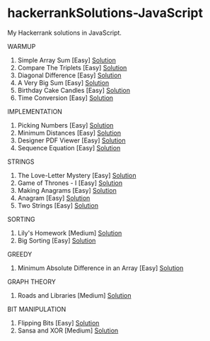 # hackerrankSolutions-JavaScript
My Hackerrank solutions in JavaScript. 

WARMUP

1. Simple Array Sum [Easy]                                                              [Solution](https://github.com/aditiraj/hackerrankSolutions-JavaScript/blob/master/Warmup/simpleArraySum.js)
2. Compare The Triplets [Easy]                                                          [Solution](https://github.com/aditiraj/hackerrankSolutions-JavaScript/blob/master/Warmup/compareTheTriplets.js)
3. Diagonal Difference [Easy]                                                           [Solution](https://github.com/aditiraj/hackerrankSolutions-JavaScript/blob/master/Warmup/diagonalDifference.js)
4. A Very Big Sum [Easy]                                                                [Solution](https://github.com/aditiraj/hackerrankSolutions-JavaScript/blob/master/Warmup/aVeryBigSum.js)
5. Birthday Cake Candles [Easy]                                                         [Solution](https://github.com/aditiraj/hackerrankSolutions-JavaScript/blob/master/Warmup/birthdayCakeCandles.js)
6. Time Conversion [Easy]                                                               [Solution](https://github.com/aditiraj/hackerrankSolutions-JavaScript/blob/master/Warmup/timeConversion.js)


IMPLEMENTATION

1. Picking Numbers [Easy]                                                                 [Solution](https://github.com/aditiraj/hackerrankSolutions-JavaScript/blob/master/Implementation/pickingNumbers.js)
2. Minimum Distances [Easy]                                                               [Solution](https://github.com/aditiraj/hackerrankSolutions-JavaScript/blob/master/Implementation/minimumDistances.js)
3. Designer PDF Viewer [Easy]                                                             [Solution](https://github.com/aditiraj/hackerrankSolutions-JavaScript/blob/master/Implementation/designerPDFViewer.js)
4. Sequence Equation [Easy]                                                               [Solution](https://github.com/aditiraj/hackerrankSolutions-JavaScript/blob/master/Implementation/sequenceEquation.js)

STRINGS

1. The Love-Letter Mystery [Easy]                                                         [Solution](https://github.com/aditiraj/hackerrankSolutions-JavaScript/blob/master/Strings/theLove-LetterMystery.js)        
2. Game of Thrones - I [Easy]                                                             [Solution](https://github.com/aditiraj/hackerrankSolutions-JavaScript/blob/master/Strings/gameOfThrones-I.js)
3. Making Anagrams [Easy]                                                                 [Solution](https://github.com/aditiraj/hackerrankSolutions-JavaScript/blob/master/Strings/makingAnagrams.js)
4. Anagram [Easy]                                                                         [Solution](https://github.com/aditiraj/hackerrankSolutions-JavaScript/blob/master/Strings/anagram.js)
5. Two Strings [Easy]                                                                     [Solution](https://github.com/aditiraj/hackerrankSolutions-JavaScript/blob/master/Strings/twoStrings.js)


SORTING

1. Lily's Homework [Medium]                                                               [Solution](https://github.com/aditiraj/hackerrankSolutions-JavaScript/blob/master/Sorting/lily'sHomework.js)
2. Big Sorting [Easy]                                                                     [Solution](https://github.com/aditiraj/hackerrankSolutions-JavaScript/blob/master/Sorting/bigSorting.js)


GREEDY

1. Minimum Absolute Difference in an Array [Easy]                                         [Solution](https://github.com/aditiraj/hackerrankSolutions-JavaScript/blob/master/Greedy/minAbsDiffInArray.js)


GRAPH THEORY

1. Roads and Libraries [Medium]                                                           [Solution](https://github.com/aditiraj/hackerrankSolutions-JavaScript/blob/master/Graph%20Theory/roadsAndLibraries.js)


BIT MANIPULATION 

1. Flipping Bits [Easy]                                                                  [Solution](https://github.com/aditiraj/hackerrankSolutions/blob/master/Bit%20Manipulation/flippingBits.js)
2. Sansa and XOR [Medium]                                                                [Solution](https://github.com/aditiraj/hackerrankSolutions/blob/master/Bit%20Manipulation/sansaAndXor.js)
